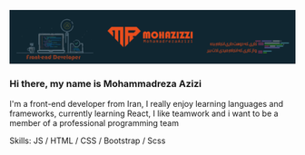 ![front-end developer](https://github.com/mohazizzi/mohazizzi/blob/main/ponisha%20bord%20v1-01.jpg) 

### Hi there, my name is Mohammadreza Azizi

I'm a front-end developer from Iran, I really enjoy learning languages and frameworks, currently learning React, I like teamwork and i want to be a member of a professional programming team

Skills:  JS / HTML / CSS / Bootstrap / Scss
